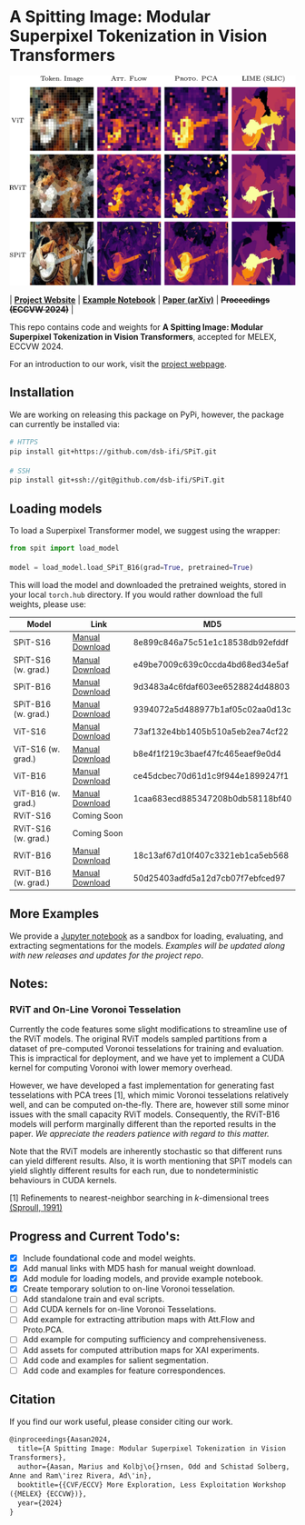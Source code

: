 # A Spitting Image: Modular Superpixel Tokenization in Vision Transformers

![SPiT Figure 1](/assets/fig1.png "Examples of feature maps from SPiT-B16")

| [**Project Website**](https://dsb-ifi.github.io/SPiT/) | [**Example Notebook**](https://nbviewer.jupyter.org/github/dsb-ifi/SPiT/blob/main/notebooks/eval_in1k.ipynb) | [**Paper (arXiv)**](https://arxiv.org/abs/2408.07680) | ~~**Proceedings (ECCVW 2024)**~~ | 

This repo contains code and weights for **A Spitting Image: Modular Superpixel Tokenization in Vision Transformers**, accepted for MELEX, ECCVW 2024.

For an introduction to our work, visit the [project webpage](https://dsb-ifi.github.io/SPiT/). 

## Installation

We are working on releasing this package on PyPi, however, the package can currently be installed via:

```bash
# HTTPS
pip install git+https://github.com/dsb-ifi/SPiT.git

# SSH
pip install git+ssh://git@github.com/dsb-ifi/SPiT.git
```

## Loading models

To load a Superpixel Transformer model, we suggest using the wrapper:

```python
from spit import load_model

model = load_model.load_SPiT_B16(grad=True, pretrained=True)
```

This will load the model and downloaded the pretrained weights, stored in your local `torch.hub` directory. If you would rather download the full weights, please use:

| Model | Link | MD5 |
|-|-|-|
| SPiT-S16 | [Manual Download](https://uio-my.sharepoint.com/:u:/g/personal/mariuaas_uio_no/EZ57Sad2uf9Dizwm3VYhvw4BVdHOxsEJcgyf4vgKsdmgZg) |8e899c846a75c51e1c18538db92efddf|
| SPiT-S16 (w. grad.) | [Manual Download](https://uio-my.sharepoint.com/:u:/g/personal/mariuaas_uio_no/Eb9FViSwap5JqYe1mtlC3jQBE-nAMG88MfJfmypT_J8r0Q) |e49be7009c639c0ccda4bd68ed34e5af|
| SPiT-B16 | [Manual Download](https://uio-my.sharepoint.com/:u:/g/personal/mariuaas_uio_no/EXhsshO-DvlIii87kyyEVtoBRFbZaTp8SqTgDJhQ1iQIBw) |9d3483a4c6fdaf603ee6528824d48803|
| SPiT-B16 (w. grad.) | [Manual Download](https://uio-my.sharepoint.com/:u:/g/personal/mariuaas_uio_no/EcahlrAzXZ5Bsozrqs4dWLABHFX-V5VH8jQR5ygHhZH30A) |9394072a5d488977b1af05c02aa0d13c|
| ViT-S16 | [Manual Download](https://uio-my.sharepoint.com/:u:/g/personal/mariuaas_uio_no/EWqHDQvY5V5PjKkMmO5fcFEBKuN6WTfr4a99u8vpNT67WQ) |73af132e4bb1405b510a5eb2ea74cf22|
| ViT-S16 (w. grad.)    | [Manual Download](https://uio-my.sharepoint.com/:u:/g/personal/mariuaas_uio_no/EenEECYQaQZFl_GeU2N9q7YB-XOHNyaJXHnC74qREU3cSQ) |b8e4f1f219c3baef47fc465eaef9e0d4|
| ViT-B16 | [Manual Download](https://uio-my.sharepoint.com/:u:/g/personal/mariuaas_uio_no/EUWJM_RY9IRPvM9dsp2Zzi8B6ZOnhQ_C666TMESzmAQ0sQ) |ce45dcbec70d61d1c9f944e1899247f1|
| ViT-B16 (w. grad.)    | [Manual Download](https://uio-my.sharepoint.com/:u:/g/personal/mariuaas_uio_no/EdGx5GaXRshPpOh0gsCHU4cBeZ0FxexzuBm7vTtm67nuTw) |1caa683ecd885347208b0db58118bf40|
|RViT-S16| Coming Soon | |
| RViT-S16 (w. grad.) | Coming Soon | |
| RViT-B16 | [Manual Download](https://uio-my.sharepoint.com/:u:/g/personal/mariuaas_uio_no/Ed9R0bQOmslLiPnFX_P0hRoBUf_zQ4pfHXZ3BpQ4iW8JYA) |18c13af67d10f407c3321eb1ca5eb568|
| RViT-B16 (w. grad.) | [Manual Download](https://uio-my.sharepoint.com/:u:/g/personal/mariuaas_uio_no/EflpV7TP04RKmxg1qfiNovUBo149q0P9j4tmoOTQ-NkV-Q) |50d25403adfd5a12d7cb07f7ebfced97|


## More Examples

We provide a [Jupyter notebook](https://nbviewer.jupyter.org/github/dsb-ifi/SPiT/blob/main/notebooks/eval_in1k.ipynb) as a sandbox for loading, evaluating, and extracting segmentations for the models. *Examples will be updated along with new releases and updates for the project repo*.

## Notes:

### RViT and On-Line Voronoi Tesselation

Currently the code features some slight modifications to streamline use of the RViT models. The original RViT models sampled partitions from a dataset of pre-computed Voronoi tesselations for training and evaluation. This is impractical for deployment, and we have yet to implement a CUDA kernel for computing Voronoi with lower memory overhead.

However, we have developed a fast implementation for generating fast tesselations with PCA trees [1], which mimic Voronoi tesselations relatively well, and can be computed on-the-fly. There are, however still some minor issues with the small capacity RViT models. Consequently, the RViT-B16 models will perform marginally different than the reported results in the paper. *We appreciate the readers patience with regard to this matter.*

Note that the RViT models are inherently stochastic so that different runs can yield different results. Also, it is worth mentioning that SPiT models can yield slightly different results for each run, due to nondeterministic behaviours in CUDA kernels.


[1] Refinements to nearest-neighbor searching in $k$-dimensional trees [(Sproull, 1991)](https://doi.org/10.1007/BF01759061)

## Progress and Current Todo's:

- [X] Include foundational code and model weights.
- [X] Add manual links with MD5 hash for manual weight download.
- [X] Add module for loading models, and provide example notebook.
- [X] Create temporary solution to on-line Voronoi tesselation.
- [ ] Add standalone train and eval scripts.
- [ ] Add CUDA kernels for on-line Voronoi Tesselations.
- [ ] Add example for extracting attribution maps with Att.Flow and Proto.PCA.
- [ ] Add example for computing sufficiency and comprehensiveness.
- [ ] Add assets for computed attribution maps for XAI experiments.
- [ ] Add code and examples for salient segmentation.
- [ ] Add code and examples for feature correspondences.

## Citation

If you find our work useful, please consider citing our work.
```
@inproceedings{Aasan2024,
  title={A Spitting Image: Modular Superpixel Tokenization in Vision Transformers},
  author={Aasan, Marius and Kolbj\o{}rnsen, Odd and Schistad Solberg, Anne and Ram\'irez Rivera, Ad\'in},
  booktitle={{CVF/ECCV} More Exploration, Less Exploitation Workshop ({MELEX} {ECCVW})},
  year={2024}
}
```
